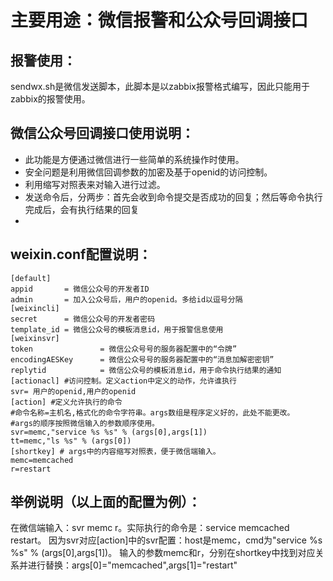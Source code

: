 # 主要用途：微信报警和公众号回调接口

## 报警使用：
sendwx.sh是微信发送脚本，此脚本是以zabbix报警格式编写，因此只能用于zabbix的报警使用。

## 微信公众号回调接口使用说明：
* 此功能是方便通过微信进行一些简单的系统操作时使用。
* 安全问题是利用微信回调参数的加密及基于openid的访问控制。
* 利用缩写对照表来对输入进行过滤。
* 发送命令后，分两步：首先会收到命令提交是否成功的回复；然后等命令执行完成后，会有执行结果的回复
*


## weixin.conf配置说明：
<pre><code>[default]
appid       = 微信公众号的开发者ID
admin       = 加入公众号后，用户的openid。多给id以逗号分隔
[weixincli]
secret      = 微信公众号的开发者密码
template_id = 微信公众号的模板消息id，用于报警信息使用
[weixinsvr]
token               = 微信公众号号的服务器配置中的“令牌”
encodingAESKey      = 微信公众号号的服务器配置中的“消息加解密密钥”
replytid            = 微信公众号的模板消息id，用于命令执行结果的通知
[actionacl] #访问控制。定义action中定义的动作，允许谁执行
svr= 用户的openid,用户的openid
[action] #定义允许执行的命令
#命令名称=主机名,格式化的命令字符串。args数组是程序定义好的，此处不能更改。
#args的顺序按照微信输入的参数顺序使用。
svr=memc,"service %s %s" % (args[0],args[1])
tt=memc,"ls %s" % (args[0])
[shortkey] # args中的内容缩写对照表，便于微信端输入。
memc=memcached
r=restart
</pre></code>

## 举例说明（以上面的配置为例）：
在微信端输入：svr memc r。实际执行的命令是：service memcached restart。
因为svr对应[action]中的svr配置：host是memc，cmd为"service %s %s" % (args[0],args[1])。
输入的参数memc和r，分别在shortkey中找到对应关系并进行替换：args[0]="memcached",args[1]="restart"
